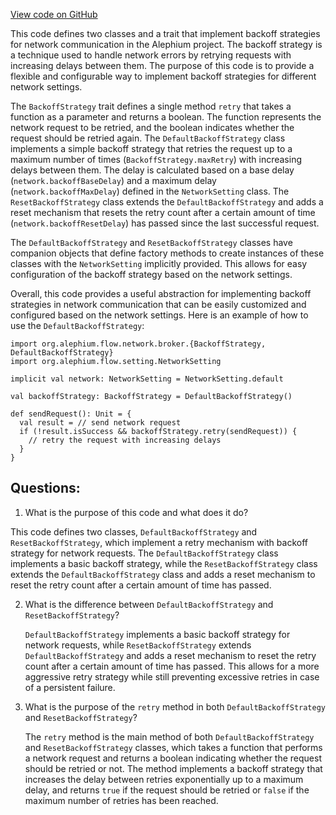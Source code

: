 [View code on GitHub](https://github.com/alephium/alephium/flow/src/main/scala/org/alephium/flow/network/broker/BackoffStrategy.scala)

This code defines two classes and a trait that implement backoff strategies for network communication in the Alephium project. The backoff strategy is a technique used to handle network errors by retrying requests with increasing delays between them. The purpose of this code is to provide a flexible and configurable way to implement backoff strategies for different network settings.

The `BackoffStrategy` trait defines a single method `retry` that takes a function as a parameter and returns a boolean. The function represents the network request to be retried, and the boolean indicates whether the request should be retried again. The `DefaultBackoffStrategy` class implements a simple backoff strategy that retries the request up to a maximum number of times (`BackoffStrategy.maxRetry`) with increasing delays between them. The delay is calculated based on a base delay (`network.backoffBaseDelay`) and a maximum delay (`network.backoffMaxDelay`) defined in the `NetworkSetting` class. The `ResetBackoffStrategy` class extends the `DefaultBackoffStrategy` and adds a reset mechanism that resets the retry count after a certain amount of time (`network.backoffResetDelay`) has passed since the last successful request.

The `DefaultBackoffStrategy` and `ResetBackoffStrategy` classes have companion objects that define factory methods to create instances of these classes with the `NetworkSetting` implicitly provided. This allows for easy configuration of the backoff strategy based on the network settings.

Overall, this code provides a useful abstraction for implementing backoff strategies in network communication that can be easily customized and configured based on the network settings. Here is an example of how to use the `DefaultBackoffStrategy`:

```
import org.alephium.flow.network.broker.{BackoffStrategy, DefaultBackoffStrategy}
import org.alephium.flow.setting.NetworkSetting

implicit val network: NetworkSetting = NetworkSetting.default

val backoffStrategy: BackoffStrategy = DefaultBackoffStrategy()

def sendRequest(): Unit = {
  val result = // send network request
  if (!result.isSuccess && backoffStrategy.retry(sendRequest)) {
    // retry the request with increasing delays
  }
}
```
## Questions: 
 1. What is the purpose of this code and what does it do?
   
   This code defines two classes, `DefaultBackoffStrategy` and `ResetBackoffStrategy`, which implement a retry mechanism with backoff strategy for network requests. The `DefaultBackoffStrategy` class implements a basic backoff strategy, while the `ResetBackoffStrategy` class extends the `DefaultBackoffStrategy` class and adds a reset mechanism to reset the retry count after a certain amount of time has passed.

2. What is the difference between `DefaultBackoffStrategy` and `ResetBackoffStrategy`?
   
   `DefaultBackoffStrategy` implements a basic backoff strategy for network requests, while `ResetBackoffStrategy` extends `DefaultBackoffStrategy` and adds a reset mechanism to reset the retry count after a certain amount of time has passed. This allows for a more aggressive retry strategy while still preventing excessive retries in case of a persistent failure.

3. What is the purpose of the `retry` method in both `DefaultBackoffStrategy` and `ResetBackoffStrategy`?
   
   The `retry` method is the main method of both `DefaultBackoffStrategy` and `ResetBackoffStrategy` classes, which takes a function that performs a network request and returns a boolean indicating whether the request should be retried or not. The method implements a backoff strategy that increases the delay between retries exponentially up to a maximum delay, and returns `true` if the request should be retried or `false` if the maximum number of retries has been reached.
<!-- Auto-update: 2025-10-16T13:41:41.171552 -->
